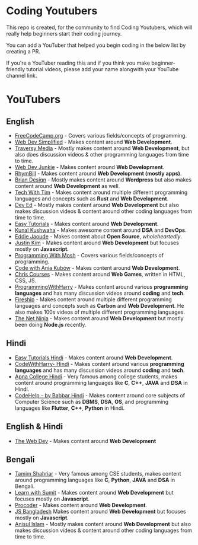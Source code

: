 # Coding Youtubers

This repo is created, for the community to find Coding Youtubers, which will really help beginners start their coding journey.

You can add a YouTuber that helped you begin coding in the below list by creating a PR.

If you're a YouTuber reading this and if you think you make beginner-friendly tutorial videos, please add your name alongwith your YouTube channel link.

# YouTubers

## English
- [FreeCodeCamp.org](https://www.youtube.com/Freecodecamp) - Covers various fields/concepts of programming.
- [Web Dev Simplified](https://www.youtube.com/WebDevSimplified) - Makes content around **Web Development**.
- [Traversy Media](https://www.youtube.com/TraversyMedia) - Mostly makes content around **Web Development**, but also does discussion videos & other programming languages from time to time.
- [Web Dev Junkie](https://www.youtube.com/WebDevJunkie) - Makes content around **Web Development**.
- [RhymBill](https://www.youtube.com/RhymBil) - Makes content around **Web Development (mostly apps)**.
- [Brian Design](https://www.youtube.com/channel/UCsKsymTY_4BYR-wytLjex7A) - Mostly makes content around **Wordpress** but also makes content around **Web Development** as well.
- [Tech With Tim](https://youtube.com/techwithtim) - Makes content around multiple different programming languages and concepts such as **Rust** and **Web Development**.
- [Dev Ed](https://www.youtube.com/DevEd) - Mostly makes content around **Web Development** but also makes discussion videos & content around other coding languages from time to time.
- [Easy Tutorials](https://www.youtube.com/EasyTutorialsVideo) - Makes content around **Web Development**.
- [Kunal Kushwaha](https://www.youtube.com/kunalkushwaha) - Makes awesome content around **DSA** and **DevOps**.
- [Eddie Jaoude](https://www.youtube.com/channel/UC5mnBodB73bR88fLXHSfzYA) - Makes content about **Open Source**, *wholeheartedly*.
- [Justin Kim](https://www.youtube.com/JustinKimJS) - Makes content around **Web Development** but focuses mostly on **Javascript**.
- [Programming With Mosh](https://www.youtube.com/programmingwithmosh) - Covers various fields/concepts of programming. 
- [Code with Ania Kubów](https://www.youtube.com/AniaKub%C3%B3w) - Makes content around **Web Development**.
- [Chris Courses](https://www.youtube.com/ChrisCourses) - Makes content around **Web Games**, written in HTML, CSS, JS.
- [ProgrammingWithHarry](https://www.youtube.com/programmingwithharry) - Makes content around various **programming languages** and has many discussion videos around **coding** and **tech**.
- [Fireship](https://www.youtube.com/c/Fireship) - Makes content around multiple different programming languages and concepts such as **Carbon** and **Web Development**. He also makes 100s videos of multiple different programming languages.
- [The Net Ninja](https://www.youtube.com/TheNetNinja) - Makes content around **Web Development** but mostly been doing **Node.js** recently.

## Hindi
- [Easy Tutorials Hindi](https://www.youtube.com/EasyTutorialsVideo) - Makes content around **Web Development**.
- [CodeWithHarry- Hindi](https://www.youtube.com/CodeWithHarry) - Makes content around various **programming languages** and has many discussion videos around **coding** and **tech**.
- [Apna College Hindi](https://www.youtube.com/ApnaCollegeOfficial) - Very famous among college students, makes content around programming languages like **C**, **C++**, **JAVA** and **DSA** in Hindi.
- [CodeHelp - by Babbar Hindi](https://www.youtube.com/CodeHelpbyBabbar) - Makes content around core subjects of Computer Science such as **DBMS**, **DSA**, **OS**, and programming languages like **Flutter**, **C++**, **Python** in Hindi.

## English & Hindi
- [The Web Dev](https://www.youtube.com/channel/UCRf7mazcufqZxd2pR3oQJuQ) - Makes content around **Web Development**

## Bengali
- [Tamim Shahriar](https://www.youtube.com/c/TamimShahriar) - Very famous among CSE students, makes content around programming languages like **C**, **Python**, **JAVA** and **DSA** in Bengali.
- [Learn with Sumit](https://www.youtube.com/c/LearnwithSumit) - Makes content around **Web Development** but focuses mostly on **Javascript**.
- [Procoder](https://www.youtube.com/c/ProcoderBD) - Makes content around **Web Development**.
- [JS Bangladesh](https://www.youtube.com/c/JSBangladesh) Makes content around **Web Development** but focuses mostly on **Javascript**.
- [Anisul Islam](https://www.youtube.com/c/anisulislamrubel) - Mostly makes content around **Web Development** but also makes discussion videos & content around other coding languages from time to time.

